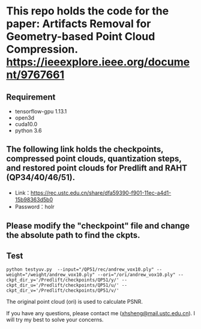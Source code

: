 # This repo holds the code for the paper: Artifacts Removal for Geometry-based Point Cloud Compression. https://ieeexplore.ieee.org/document/9767661
## Requirement
- tensorflow-gpu 1.13.1
- open3d
- cuda10.0
- python 3.6

## The following link holds the checkpoints, compressed point clouds, quantization steps, and restored point clouds for Predlift and RAHT (QP34/40/46/51).
- Link：https://rec.ustc.edu.cn/share/dfa59390-f901-11ec-a4d1-15b98363d5b0
- Password：holr

## Please modify the "checkpoint" file and change the absolute path to find the ckpts.

## Test
```
python testyuv.py  --input="/QP51/rec/andrew_vox10.ply" --weight="/weight/andrew_vox10.ply" --ori="/ori/andrew_vox10.ply" --ckpt_dir_y='/Predlift/checkpoints/QP51/y/' --ckpt_dir_u='/Predlift/checkpoints/QP51/u/' --ckpt_dir_v='/Predlift/checkpoints/QP51/v/'
```
The  original point cloud (ori) is used to calculate PSNR.

If you have any questions, please contact me (xhsheng@mail.ustc.edu.cn). I will try my best to solve your concerns.
